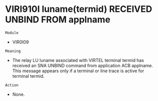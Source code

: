 # VIRI910I luname(termid) RECEIVED UNBIND FROM applname

`Module`
- VIR0I09

`Meaning`
- The relay LU luname associated with VIRTEL terminal termid has received an SNA UNBIND command from application ACB applname. This message appears only if a terminal or line trace is active for terminal termid.

`Action`
- None.

